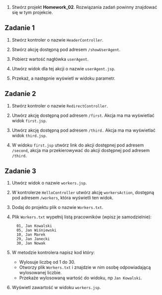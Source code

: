    1. Stwórz projekt **Homework_02**. Rozwiązania zadań powinny znajdować się w tym projekcie.

## Zadanie 1

   1. Stwórz kontroler o nazwie `HeaderController`.
   
   2. Stwórz akcję dostępną pod adresem `/showUserAgent`.
   3. Pobierz wartość nagłówka `userAgent`.
   4. Utwórz widok dla tej akcji o nazwie `userAgent.jsp`.
   5. Przekaż, a następnie wyświetl w widoku parametr.

## Zadanie 2

   1. Stwórz kontroler o nazwie `RedirectController`.
   
   2. Utwórz akcję dostępną pod adresem `/first`. Akcja ma ma wyświetlać widok `first.jsp`.
   3. Utwórz akcję dostępną pod adresem `/third.` Akcja ma ma wyświetlać widok `third.jsp`.
   4. W widoku `first.jsp` utwórz link do akcji dostępnej pod adresem `/second`, akcja ma przekierowywać do akcji 
   dostępnej pod adresem `/third`.

## Zadanie 3

   1. Utwórz widok o nazwie `workers.jsp`.
   
   2. W kontrolerze `HelloController` utwórz akcję `workersAction`, dostępną pod adresem `/workers`, która wyświetli 
   ten widok.
   3. Dodaj do projektu plik o nazwie `Workers.txt`.
   4. Plik `Workers.txt` wypełnij listą pracowników (wpisz je samodzielnie):

            01, Jan Kowalski
            05, Jan Wiśniewski
            10, Jan Marek
            29, Jan Janecki
            30, Jan Nowak

   5. W metodzie kontrolera napisz kod który:
       * Wylosuje liczbę od 1 do 30.
       * Otworzy plik `Workers.txt` i znajdzie w nim osobę odpowiadającą wylosowanej liczbie.
       * Przekaże wylosowaną wartość do widoku, np `Jan Kowalski`.
   6. Wyświetl zawartość w widoku `workers.jsp`.
